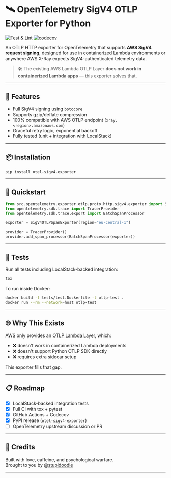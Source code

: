# 🛰️ OpenTelemetry SigV4 OTLP Exporter for Python

[![Test & Lint](https://github.com/Stupidoodle/opentelemetry-exporter-otlp-proto-http-sigv4/actions/workflows/test.yml/badge.svg)](https://github.com/Stupidoodle/opentelemetry-exporter-otlp-proto-http-sigv4/actions/workflows/test.yml)
[![codecov](https://codecov.io/github/Stupidoodle/opentelemetry-exporter-otlp-proto-http-sigv4/branch/master/graph/badge.svg?token=6aVsspZtml)](https://codecov.io/github/Stupidoodle/opentelemetry-exporter-otlp-proto-http-sigv4)

An OTLP HTTP exporter for OpenTelemetry that supports **AWS SigV4 request signing**, designed for use in containerized Lambda environments or anywhere AWS X-Ray expects SigV4-authenticated telemetry data.

> 🛠️ The existing AWS Lambda OTLP Layer **does not work in containerized Lambda apps** — this exporter solves that.

---

## 🔧 Features

- Full SigV4 signing using `botocore`
- Supports gzip/deflate compression
- 100% compatible with AWS OTLP endpoint (`xray.<region>.amazonaws.com`)
- Graceful retry logic, exponential backoff
- Fully tested (unit + integration with LocalStack)

---

## 📦 Installation

```bash
pip install otel-sigv4-exporter
```

---

## 🧪 Quickstart

```python
from src.opentelemetry.exporter.otlp.proto.http.sigv4.exporter import SigV4OTLPSpanExporter
from opentelemetry.sdk.trace import TracerProvider
from opentelemetry.sdk.trace.export import BatchSpanProcessor

exporter = SigV4OTLPSpanExporter(region="eu-central-1")

provider = TracerProvider()
provider.add_span_processor(BatchSpanProcessor(exporter))
```

---

## 🧪 Tests

Run all tests including LocalStack-backed integration:

```bash
tox
```

To run inside Docker:

```bash
docker build -f tests/test.Dockerfile -t otlp-test .
docker run --rm --network=host otlp-test
```

---

## 🌐 Why This Exists

AWS only provides an [OTLP Lambda Layer](https://github.com/aws-observability/aws-otel-lambda/tree/main), which:

- ❌ doesn't work in containerized Lambda deployments
- ❌ doesn't support Python OTLP SDK directly
- ❌ requires extra sidecar setup

This exporter fills that gap.

---

## 📋 Roadmap

- [x] LocalStack-backed integration tests
- [x] Full CI with tox + pytest
- [x] GitHub Actions + Codecov
- [X] PyPI release (`otel-sigv4-exporter`)
- [ ] OpenTelemetry upstream discussion or PR

---

## 🧠 Credits

Built with love, caffeine, and psychological warfare.<br>
Brought to you by [@stupidoodle](https://github.com/stupidoodle)

---